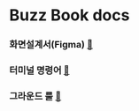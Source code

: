 # Buzz Book docs

### 화면설계서(Figma) [🔗](https://www.figma.com/design/icmt3jcjp4be6PVNWxwBF0/AA?node-id=0-1&t=WWU3gorPuZ0Jrce2-1)

### 터미널 명령어 [🔗](./공유/터미널명령어.md)

### 그라운드 룰 [🔗](./팀규칙/그라운드룰.md)

